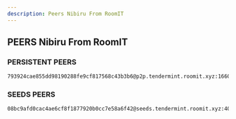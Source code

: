 ```yaml
---
description: Peers Nibiru From RoomIT
---
```



## PEERS Nibiru From RoomIT


### PERSISTENT PEERS
```bash
793924cae855dd98190288fe9cf817568c43b3b6@p2p.tendermint.roomit.xyz:16606
```

### SEEDS PEERS
```bash
08bc9afd0cac4ae6cf8f1877920b0cc7e58a6f42@seeds.tendermint.roomit.xyz:40006
```